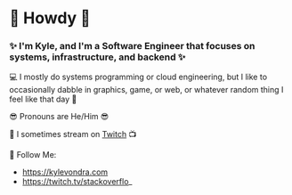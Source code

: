 # 👋 Howdy 🤠

### ✨ I'm Kyle, and I'm a Software Engineer that focuses on systems, infrastructure, and backend ✨

💻 I mostly do systems programming or cloud engineering, but I like to occasionally dabble in graphics, game, or web, or whatever random thing I feel like that day 💽

😎 Pronouns are He/Him 😎

🌟 I sometimes stream on [Twitch](https://twitch.tv/stackoverflo_) 📺

🔗 Follow Me:
- https://kylevondra.com
- https://twitch.tv/stackoverflo_

